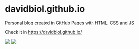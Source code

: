 # davidbiol.github.io
Personal blog created in GitHub Pages with HTML, CSS and JS

Check it in https://davidbiol.github.io/

![](https://img.shields.io/github/last-commit/davidbiol/davidbiol.github.io)
![](https://img.shields.io/github/stars/davidbiol/davidbiol.github.io?style=social) 
